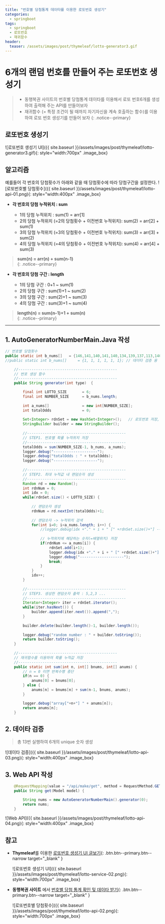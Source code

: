 ```yaml
---
title: "번호별 당첨통계 데이타를 이용한 로또번호 생성기"
categories: 
  - springboot
tags:
  - springboot
  - 로또번호
  - 재귀함수
header:
  teaser: /assets/images/post/thymeleaf/lotto-generator3.gif
---
```


# 6개의 랜덤 번호를 만들어 주는 로또번호 생성기 
> + 동행복권 사이트의 번호별 당첨통계 데이타를 이용해서 로또 번호6개를 생성하여 출력해 주는 API를 만들어보자
> + 재귀함수 (= 특정 조건이 될 때까지 자기자신을 계속 호출하는 함수)를 이용하여 로또 번호 생성기를 만들어 보자
{: .notice--primary}

## 로또번호 생성기
 ![로또번호 생성기 UI]({{ site.baseurl }}/assets/images/post/thymeleaf/lotto-generator3.gif){: style="width:700px" .image_box}


## 알고리즘

예를들어 각 번호의 당첨횟수가 아래와 같을 때 당첨횟수에 따라 당첨구간을 설정한다.
![로또번호별 당첨횟수]({{ site.baseurl }}/assets/images/post/thymeleaf/lotto-api-01.png){: style="width:400px" .image_box}

+ **각 번호의 당첨 누적위치 : sum**    

  + 1의 당첨 누적위치 : sum(1) = arr[1]    
  + 2의 당첨 누적위치 (=2의 당첨횟수 + 이전번호 누적위치): sum(2) = arr[2] + sum(1)    
  + 3의 당첨 누적위치 (=3의 당첨횟수 + 이전번호 누적위치): sum(3) = arr[3] + sum(2)    
  + 4의 당첨 누적위치 (=4의 당첨횟수 + 이전번호 누적위치): sum(4) = arr[4] + sum(3)    

> **sum(n) = arr(n) + sum(n-1)**  
{: .notice--primary}  


+ **각 번호의 당첨 구간 : length**    

  + 1의 당첨 구간  : 0+1 ~ sum(1)    
  + 2의 당첨 구간  : sum(1)+1 ~ sum(2)    
  + 3의 당첨 구간  : sum(2)+1 ~ sum(3)    
  + 4의 당첨 구간  : sum(3)+1 ~ sum(4)    

> **length(n) = sum(n-1)+1 + sum(n)**  
{: .notice--primary}  
    
---

## 1. AutoGeneratorNumberMain.Java 작성

```java
// 번호별 당첨횟수
public static int b_nums[]   = {146,141,140,141,140,134,139,137,113,140,144,156,151,152,144,138,152,155,140,148,142,123,126,140,135,143,154,127,134,128,142,123,147,162,137,143,146,139,150,147,131,138,148,141,151};
//public static int b_nums[]     = {1, 1, 1, 1, 1, 1}; // 데이타 검증 용 

    //---------------------------------------------
    // 번호 생성 함수
    //---------------------------------------------    
    public String generator(int type)  {

        final int LOTTO_SIZE       = 6;
        final int NUMBER_SIZE      = b_nums.length;
        
        int a_nums[]               = new int[NUMBER_SIZE];
        int totalOdds              = 0;
        
        Set<Integer> rdnSet = new HashSet<Integer>();   // 로또번호 저장, Unique 보장을 위해 Set 이용
        StringBuilder builder = new StringBuilder();
        
        //---------------------------------------------
        // STEP1. 번호별 확률 누적위치 저장
        //---------------------------------------------    
        totalOdds = sum(NUMBER_SIZE-1, b_nums, a_nums);
        logger.debug("--------------------");
        logger.debug("totalOdds : " + totalOdds);
        logger.debug("--------------------");
                
        //---------------------------------------------
        // STEP2. 최대 누적값 내 랜덤숫자 생성
        //---------------------------------------------    
        Random rd = new Random();        
        int rdnNum = 0;
        int idx = 0;
        while(rdnSet.size() < LOTTO_SIZE) {
            
            // 랜덤숫자 생성
            rdnNum = rd.nextInt(totalOdds)+1;
            
            // 랜덤숫자 -> 누적위치 검색
            for(int i=0; i<a_nums.length; i++) {
                //logger.debug(idx +"." + i + " [" +rdnSet.size()+"] ----> " + rdnNum +" <= " + a_nums[i]);
                
                // 누적위치에 해당하는 숫자(=배열위치) 저장 
                if(rdnNum <= a_nums[i]) {
                    rdnSet.add(i+1);
                    logger.debug(idx +"." + i + " [" +rdnSet.size()+"] ----> " + rdnNum +" <= " + a_nums[i]);
                    logger.debug("--------------------");                  
                    break;
                }
            }
            idx++;
        }
        
        //---------------------------------------------
        // STEP3. 생성한 랜덤숫자 출력 : 5,2,3 ...
        //--------------------------------------------- 
        Iterator<Integer> iter = rdnSet.iterator();
        while(iter.hasNext()) {
            builder.append(iter.next()).append(",");
        }
        
        builder.delete(builder.length()-1, builder.length());
        
        logger.debug("random number : " + builder.toString());
        return builder.toString();
    }
    
    //---------------------------------------------
    // 재귀함수를 이용하여 확률 누적값 저장
    //---------------------------------------------
    public static int sum(int n, int[] bnums, int[] anums) {
        // n = 0 이면 반복수행 중단
        if(n == 0) {
            anums[0] = bnums[0];
        } else {          
            anums[n] = bnums[n] + sum(n-1, bnums, anums);
        }

        logger.debug("array["+n+"] " + anums[n]);
        return anums[n];
    } 
```
## 2. 데이타 검증
> 총 13번 실행하여 6개의 unique 숫자 생성    

![데이타 검증]({{ site.baseurl }}/assets/images/post/thymeleaf/lotto-api-03.png){: style="width:400px" .image_box}

## 3. Web API 작성

```java
    @RequestMapping(value = "/api/make/get", method = RequestMethod.GET)
    public String get(Model model) {

        String nums = new AutoGeneratorNumberMain().generator(0);
        return nums;
    }
```    
![Web API]({{ site.baseurl }}/assets/images/post/thymeleaf/lotto-api-04.png){: style="width:400px" .image_box}

## 참고

<!--
## 로또번호 생성기
<iframe width="1000" height="570" src="http://localhost:8080/test/temp.co" frameborder="0"  allowfullscreen></iframe> 

`* 상용서버가 아니라 접속이 안 될 수 있습니다.`
-->

+ **Thymeleaf**를 이용한 [로또번호 생성기 UI 글보기](/springboot/thymeleaf-lotto/){: .btn.btn--primary.btn--narrow target="_blank" }

   ![로또번호 생성기 UI]({{ site.baseurl }}/assets/images/post/thymeleaf/lotto-service-02.png){: style="width:700px" .image_box}

+ **동행복권 사이트** 에서
[번호별 당첨 통계 확인 및 데이타 받기](https://www.dhlottery.co.kr/gameResult.do?method=statByNumber){: .btn.btn--primary.btn--narrow target="_blank" }

   ![로또번호별 당첨횟수]({{ site.baseurl }}/assets/images/post/thymeleaf/lotto-api-02.png){: style="width:700px" .image_box}



